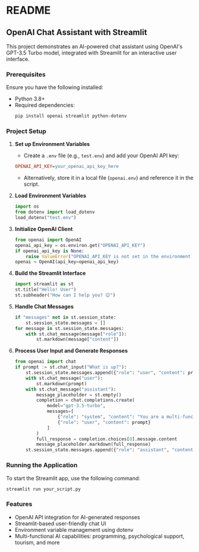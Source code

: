 # README

## OpenAI Chat Assistant with Streamlit

This project demonstrates an AI-powered chat assistant using OpenAI's GPT-3.5 Turbo model, integrated with Streamlit for an interactive user interface.

### Prerequisites
Ensure you have the following installed:
- Python 3.8+
- Required dependencies:
  ```bash
  pip install openai streamlit python-dotenv
  ```

### Project Setup

1. **Set up Environment Variables**
   - Create a `.env` file (e.g., `test.env`) and add your OpenAI API key:
   ```ini
   OPENAI_API_KEY=your_openai_api_key_here
   ```
   - Alternatively, store it in a local file (`openai.env`) and reference it in the script.

2. **Load Environment Variables**
   ```python
   import os
   from dotenv import load_dotenv
   load_dotenv("test.env")
   ```

3. **Initialize OpenAI Client**
   ```python
   from openai import OpenAI
   openai_api_key = os.environ.get("OPENAI_API_KEY")
   if openai_api_key is None:
       raise ValueError("OPENAI_API_KEY is not set in the environment file")
   openai = OpenAI(api_key=openai_api_key)
   ```

4. **Build the Streamlit Interface**
   ```python
   import streamlit as st
   st.title("Hello! User")
   st.subheader("How can I help you? 😊")
   ```

5. **Handle Chat Messages**
   ```python
   if "messages" not in st.session_state:
       st.session_state.messages = []
   for message in st.session_state.messages:
       with st.chat_message(message["role"]):
           st.markdown(message["content"])
   ```

6. **Process User Input and Generate Responses**
   ```python
   from openai import chat
   if prompt := st.chat_input("What is up?"):
       st.session_state.messages.append({"role": "user", "content": prompt})
       with st.chat_message("user"):
           st.markdown(prompt)
       with st.chat_message("assistant"):
           message_placeholder = st.empty()
           completion = chat.completions.create(
               model="gpt-3.5-turbo",
               messages=[
                   {"role": "system", "content": "You are a multi-functional assistant skilled in various domains like mathematics, programming, news, and psychological support."},
                   {"role": "user", "content": prompt}
               ]
           )
           full_response = completion.choices[0].message.content
           message_placeholder.markdown(full_response)
       st.session_state.messages.append({"role": "assistant", "content": full_response})
   ```

### Running the Application
To start the Streamlit app, use the following command:
```bash
streamlit run your_script.py
```

### Features
- OpenAI API integration for AI-generated responses
- Streamlit-based user-friendly chat UI
- Environment variable management using dotenv
- Multi-functional AI capabilities: programming, psychological support, tourism, and more
